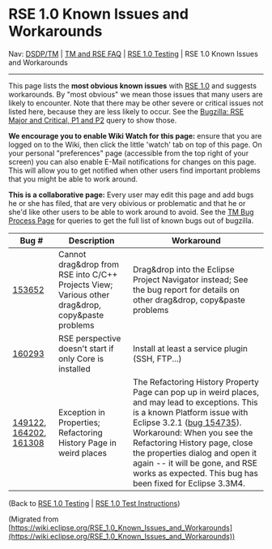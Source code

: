 

RSE 1.0 Known Issues and Workarounds
====================================

Nav: [DSDP/TM](/DSDP/TM "DSDP/TM") | [TM and RSE FAQ](/TM_and_RSE_FAQ "TM and RSE FAQ") | [RSE 1.0 Testing](/RSE_1.0_Testing "RSE 1.0 Testing") | RSE 1.0 Known Issues and Workarounds

* * *

This page lists the **most obvious known issues** with [RSE 1.0](http://download.eclipse.org/dsdp/tm/downloads/drops/R-1.0-200611121600/index.php) and suggests workarounds. By "most obvious" we mean those issues that many users are likely to encounter. Note that there may be other severe or critical issues not listed here, because they are less likely to occur. See the [Bugzilla: RSE Major and Critical, P1 and P2](https://bugs.eclipse.org/bugs/buglist.cgi?query_format=advanced&classification=DSDP&product=Target+Management&bug_status=UNCONFIRMED&bug_status=NEW&bug_status=ASSIGNED&bug_status=REOPENED&cmdtype=doit&field0-0-0=priority&type0-0-0=regexp&value0-0-0=P%5B12%5D&field0-0-1=bug_severity&type0-0-1=regexp&value0-0-1=blocker%7Ccritical%7Cmajor) query to show those.

**We encourage you to enable Wiki Watch for this page:** ensure that you are logged on to the Wiki, then click the little 'watch' tab on top of this page. On your personal "preferences" page (accessible from the top right of your screen) you can also enable E-Mail notifications for changes on this page. This will allow you to get notified when other users find important problems that you might be able to work around.

**This is a collaborative page:** Every user may edit this page and add bugs he or she has filed, that are very obivious or problematic and that he or she'd like other users to be able to work around to avoid. See the [TM Bug Process Page](https://www.eclipse.org/dsdp/tm/development/bug_process.php) for queries to get the full list of known bugs out of bugzilla.  

| **Bug #** | **Description** | **Workaround** |
| --- | --- | --- |
| [153652](https://bugs.eclipse.org/bugs/show_bug.cgi?id=153652) | Cannot drag&drop from RSE into C/C++ Projects View;   Various other drag&drop, copy&paste problems | Drag&drop into the Eclipse Project Navigator instead;   See the bug report for details on other drag&drop, copy&paste problems |
| [160293](https://bugs.eclipse.org/bugs/show_bug.cgi?id=160293) | RSE perspective doesn't start if only Core is installed | Install at least a service plugin (SSH, FTP...) |
| [149122](https://bugs.eclipse.org/bugs/show_bug.cgi?id=149122), [164202](https://bugs.eclipse.org/bugs/show_bug.cgi?id=164202), [161308](https://bugs.eclipse.org/bugs/show_bug.cgi?id=161308) | Exception in Properties; Refactoring History Page in weird places | The Refactoring History Property Page can pop up in weird places, and may lead to exceptions. This is a known Platform issue with Eclipse 3.2.1 ([bug 154735](https://bugs.eclipse.org/bugs/show_bug.cgi?id=154735)). Workaround: When you see the Refactoring History page, close the properties dialog and open it again -- it will be gone, and RSE works as expected. This bug has been fixed for Eclipse 3.3M4. |

(Back to [RSE 1.0 Testing](/RSE_1.0_Testing "RSE 1.0 Testing") | [RSE 1.0 Test Instructions](/RSE_1.0_Test_Instructions "RSE 1.0 Test Instructions"))


(Migrated from [https://wiki.eclipse.org/RSE_1.0_Known_Issues_and_Workarounds](https://wiki.eclipse.org/RSE_1.0_Known_Issues_and_Workarounds))